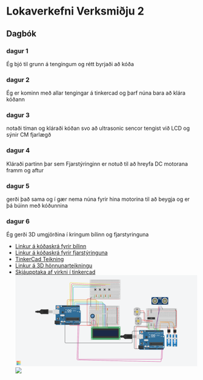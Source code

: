 # Lokaverkefni Verksmiðju 2
## Dagbók
### dagur 1
Ég bjó til grunn á tengingum og rétt byrjaði að kóða
### dagur 2
Ég er kominn með allar tengingar á tinkercad og þarf núna bara að klára kóðann
### dagur 3
notaði tíman og kláraði kóðan svo að ultrasonic sencor tengist við LCD og sýnir CM fjarlægð
### dagur 4
Kláraði partinn þar sem Fjarstýringinn er notuð til að hreyfa DC motorana framm og aftur
### dagur 5 
gerði það sama og í gær nema núna fyrir hina motorina til að beygja og er þá búinn með kóðunnina
### dagur 6
Ég gerði 3D umgjörðina í kringum bílinn og fjarstyringuna
* [Linkur á kóðaskrá fyrir bílinn](https://github.com/Egillari/verklokaverk/blob/master/billRc.ino)
* [Linkur á kóðaskrá fyrir fjarstýringuna](https://github.com/Egillari/verklokaverk/blob/master/fjarstyr.ino)
* [TinkerCad Teikning](https://www.tinkercad.com/things/jT2s9SYgeqt-car-vesm-lokaverk)
* [Linkur á 3D hönnunarteikningu](https://www.tinkercad.com/things/6A5ysCWvwNb-rc-umgjorning)
* [Skjáupptaka af virkni í tinkercad](https://www.youtube.com/watch?v=cdI8cF3Ws3w)
![](https://github.com/Egillari/verklokaverk/blob/master/Car-Vesm-LOkaverk.png)
![](https://github.com/Egillari/verklokaverk/blob/master/rc%20umgj%C3%B6rning.png)
